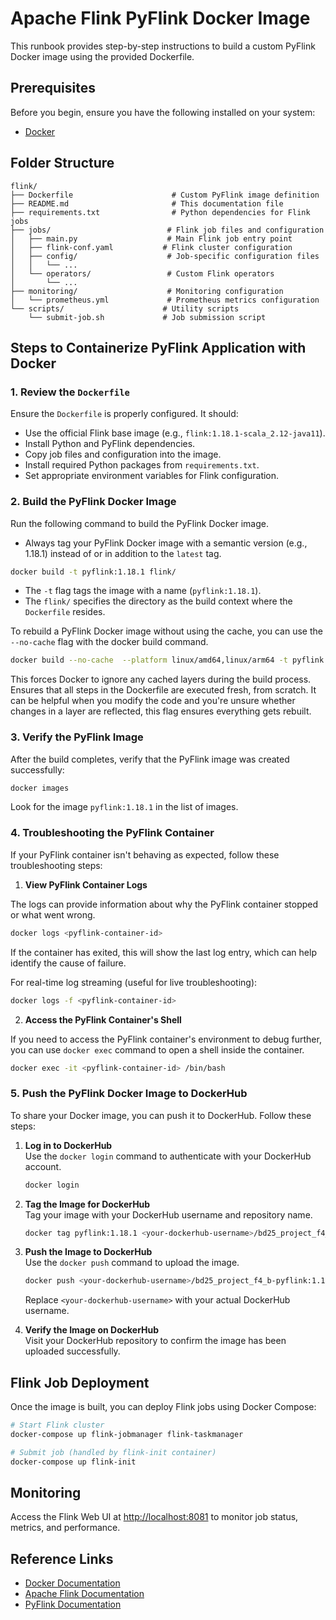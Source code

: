 # Apache Flink PyFlink Docker Image

This runbook provides step-by-step instructions to build a custom PyFlink Docker image using the provided Dockerfile.

## Prerequisites

Before you begin, ensure you have the following installed on your system:

- [Docker](https://docs.docker.com/get-docker/)

## Folder Structure

```
flink/
├── Dockerfile                      # Custom PyFlink image definition
├── README.md                       # This documentation file
├── requirements.txt                # Python dependencies for Flink jobs
├── jobs/                          # Flink job files and configuration
│   ├── main.py                    # Main Flink job entry point
│   ├── flink-conf.yaml           # Flink cluster configuration
│   ├── config/                    # Job-specific configuration files
│   │   └── ...
│   └── operators/                 # Custom Flink operators
│       └── ...
├── monitoring/                    # Monitoring configuration
│   └── prometheus.yml             # Prometheus metrics configuration
└── scripts/                      # Utility scripts
    └── submit-job.sh             # Job submission script
```

## Steps to Containerize PyFlink Application with Docker

### 1. Review the `Dockerfile`
Ensure the `Dockerfile` is properly configured. It should:
- Use the official Flink base image (e.g., `flink:1.18.1-scala_2.12-java11`).
- Install Python and PyFlink dependencies.
- Copy job files and configuration into the image.
- Install required Python packages from `requirements.txt`.
- Set appropriate environment variables for Flink configuration.

### 2. Build the PyFlink Docker Image

Run the following command to build the PyFlink Docker image.
- Always tag your PyFlink Docker image with a semantic version (e.g., 1.18.1) instead of or in addition to the `latest` tag.

```bash
docker build -t pyflink:1.18.1 flink/
```

- The `-t` flag tags the image with a name (`pyflink:1.18.1`).
- The `flink/` specifies the directory as the build context where the `Dockerfile` resides.

To rebuild a PyFlink Docker image without using the cache, you can use the `--no-cache` flag with the docker build command.

```bash
docker build --no-cache  --platform linux/amd64,linux/arm64 -t pyflink:1.18.1 flink/
```

This forces Docker to ignore any cached layers during the build process. Ensures that all steps in the Dockerfile are executed fresh, from scratch. It can be helpful when you modify the code and you're unsure whether changes in a layer are reflected, this flag ensures everything gets rebuilt.

### 3. Verify the PyFlink Image

After the build completes, verify that the PyFlink image was created successfully:

```bash
docker images
```

Look for the image `pyflink:1.18.1` in the list of images.

### 4. Troubleshooting the PyFlink Container

If your PyFlink container isn't behaving as expected, follow these troubleshooting steps:

1. **View PyFlink Container Logs**

The logs can provide information about why the PyFlink container stopped or what went wrong.

```bash
docker logs <pyflink-container-id>
```

If the container has exited, this will show the last log entry, which can help identify the cause of failure.

For real-time log streaming (useful for live troubleshooting):

```bash
docker logs -f <pyflink-container-id>
```

2. **Access the PyFlink Container's Shell**

If you need to access the PyFlink container's environment to debug further, you can use `docker exec` command to open a shell inside the container.

```bash
docker exec -it <pyflink-container-id> /bin/bash
```

### 5. Push the PyFlink Docker Image to DockerHub

To share your Docker image, you can push it to DockerHub. Follow these steps:

1. **Log in to DockerHub**  
    Use the `docker login` command to authenticate with your DockerHub account.

    ```bash
    docker login
    ```

2. **Tag the Image for DockerHub**  
    Tag your image with your DockerHub username and repository name.

    ```bash
    docker tag pyflink:1.18.1 <your-dockerhub-username>/bd25_project_f4_b-pyflink:1.18.1
    ```

3. **Push the Image to DockerHub**  
    Use the `docker push` command to upload the image.

    ```bash
    docker push <your-dockerhub-username>/bd25_project_f4_b-pyflink:1.18.1
    ```

    Replace `<your-dockerhub-username>` with your actual DockerHub username.

4. **Verify the Image on DockerHub**  
    Visit your DockerHub repository to confirm the image has been uploaded successfully.

## Flink Job Deployment

Once the image is built, you can deploy Flink jobs using Docker Compose:

```bash
# Start Flink cluster
docker-compose up flink-jobmanager flink-taskmanager

# Submit job (handled by flink-init container)
docker-compose up flink-init
```

## Monitoring

Access the Flink Web UI at [http://localhost:8081](http://localhost:8081) to monitor job status, metrics, and performance.

## Reference Links

- [Docker Documentation](https://docs.docker.com/)
- [Apache Flink Documentation](https://flink.apache.org/)
- [PyFlink Documentation](https://nightlies.apache.org/flink/flink-docs-release-1.18/docs/dev/python/overview/)
